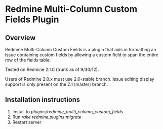 # Redmine Multi-Column Custom Fields Plugin

## Overview

Redmine Multi-Column Custom Fields is a plugin that aids in
formatting an issue containing custom fields by allowing a
custom field to span the entire row of the fields table.

Tested on Redmine 2.1.0 (trunk as of 9/30/12).

Users of Redmine 2.0.x must use 2.0-stable branch.  Issue 
editing display support is only present on the 2.1 (master)
branch.

## Installation instructions

1. Install to _plugins/redmine_multi_column_custom_fields_
2. Run _rake redmine:plugins:migrate_
3. Restart server



